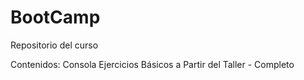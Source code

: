 # BootCamp
Repositorio del curso

Contenidos:
Consola
Ejercicios Básicos a Partir del Taller - Completo
